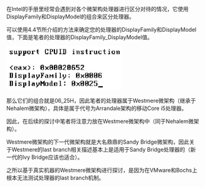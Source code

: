 在Intel的手册里经常会遇到对各个微架构处理器进行区分对待的情况，它使用DisplayFamily和DisplayModel的组合来区分处理器。

可以使用4.4节所介绍的方法来确定您的处理器的DisplayFamily和DisplayModel值，下面是笔者的处理器的DisplayFamily\_DisplayModel值。

![config](./images/1.jpg)

那么它们的组合就是06_25H，因此笔者的处理器属于Westmere微架构（继承于Nehalem微架构），具体是属于代号为Arrandale架构的移动Core i5处理器。

因此，在后续的探讨中笔者将注意力放在Westmere微架构中（同于Nehalem微架构）。

Westmere微架构的下一代微架构就是大名鼎鼎的Sandy Bridge微架构，因此关于Westmere的last branch相关描述基本上是适用于Sandy Bridge处理器的（新一代的Ivy Bridge应该也适合）。

之所以基于真实机器的Westmere微架构进行探讨，是因为在VMware和Bochs上根本无法测试处理器的last branch机制。
